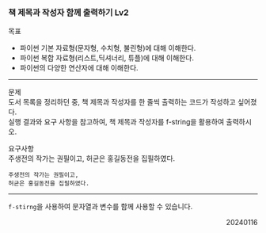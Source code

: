 ### 책 제목과 작성자 함께 출력하기 Lv2
목표  
- 파이썬 기본 자료형(문자형, 수치형, 불린형)에 대해 이해한다.
- 파이썬 복합 자료형(리스트,딕셔너리, 튜플)에 대해 이해한다.
- 파이썬의 다양한 연산자에 대해 이해한다.
---
문제  
도서 목록을 정리하던 중, 책 제목과 작성자를 한 줄씩 출력하는 코드가 작성하고 싶어졌다.  
실행 결과와 요구 사항을 참고하여, 책 제목과 작성자를 f-string을 활용하여 출력하시오.  

요구사항  
주생전의 작가는 권필이고, 허균은 홍길동전을 집필하였다.
```
주생전의 작가는 권필이고,
허균은 홍길동전을 집필하였다.
```
---
`f-stirng`을 사용하여 문자열과 변수를 함께 사용할 수 있습니다.
<div style="text-align: right">20240116</div>